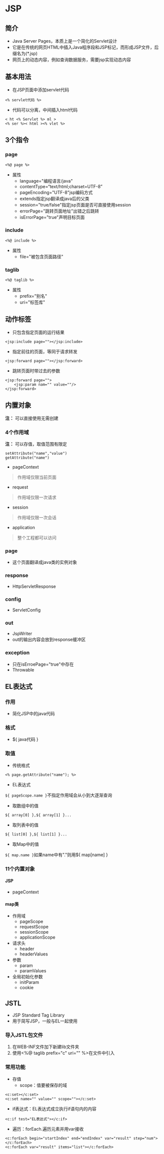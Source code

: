 # JSP

## 简介
+ Java Server Pages，本质上是一个简化的Servlet设计
+ 它是在传统的网页HTML中插入Java程序段和JSP标记，而形成JSP文件，后缀名为(*.jsp)
+ 网页上的动态内容，例如查询数据服务，需要jsp实现动态内容

## 基本用法
+ 在JSP页面中添加servlet代码

`<% servlet代码 %>`

+ 代码可以分离，中间插入html代码
```
< ht <% Servlet %> ml >
<% ser %>< html ><% vlet %> 
```

## 3个指令

### page
`<%@ page %>`
+ 属性
   + language="编程语言/java"
   + contentType=“text/html;charset=UTF-8”
   + pageEncoding="UTF-8"jsp编码方式
   + extends指定jsp翻译成java后的父类
   + session="true/false"指定jsp页面是否可直接使用session
   + errorPage="跳转页面地址"出错之后跳转
   + isErrorPage="true"声明目标页面
### include
`<%@ include %>`
+ 属性
   + file="被包含页面路径"
### taglib
`<%@ taglib %>`
+ 属性
   + prefix="别名"
   + uri="标签库"
## 动作标签

+ 只包含指定页面的运行结果

`<jsp:include page=""></jsp:include>`
+ 指定前往的页面，等同于请求转发

`<jsp:forward page=""></jsp:forward>`
+ 跳转页面时带过去的参数
```
<jsp:forward page="">
    <jsp:param nam="" value=""/>
</jsp:forward>
```

## 内置对象
**注：** 可以直接使用无需创建
### 4个作用域
**注：** 可以存值，取值范围有限定
```
setAttribute("name","value")
getAttribute("name")
```
+ pageContext
> 作用域仅限当前页面
+ request
> 作用域仅限一次请求
+ session
> 作用域仅限一次会话
+ application
> 整个工程都可以访问
### page
+ 这个页面翻译成java类的实例对象
### response
+ HttpServletResponse
### config
+ ServletConfig
### out
+ JspWriter
+ out的输出内容会放到response缓冲区
### exception
+ 只在isErroePage="true"中存在
+ Throwable

## EL表达式
### 作用
+ 简化JSP中的java代码
### 格式
+ ${ java代码 }
### 取值
+ 传统格式

`<% page.getAttribute("name"); %>`
+ EL表达式

`${ pageScope.name }`不指定作用域会从小到大逐渐查询
+ 取数组中的值

`${ array[0] },${ array[1] }...`
+ 取列表中的值

`${ list[0] },${ list[1] }...`
+ 取Map中的值

`${ map.name }`如果name中有"."则用${ map[name] }
### 11个内置对象
#### JSP
+ pageContext
#### map类
+ 作用域
   + pageScope
   + requestScope
   + sessionScope
   + applicationScope
+ 请求头
   + header
   + headerValues
+ 参数
   + param
   + paramValues
+ 全局初始化参数
   + initParam
   + cookie
   
## JSTL
+ JSP Standard Tag Library
+ 用于简写JSP，一般与EL一起使用
### 导入JSTL包文件
1. 在WEB-INF文件加下新建lib文件夹
2. 使用<%@ taglib prefix="c" uri="" %>在文件中引入
### 常用功能
+ 存值
   + scope：值要被保存的域
```
<c:set></c:set>
<c:set name="" value="" scope=""></c:set>
```
+ if表达式：EL表达式成立执行if语句内的内容
```
<c:if test="EL表达式"></c:if>
```
+ 遍历：forEach.遍历元素并用var接收
```
<c:forEach begin="startIndex" end="endIndex" var="result" step="num"></c:forEach>
<c:forEach var="result" items="list"></c:forEach>
```

